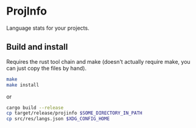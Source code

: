 # ProjInfo

Language stats for your projects.

## Build and install

Requires the rust tool chain and make (doesn't actually require make, you can
just copy the files by hand).

```sh
make
make install
```

or

```sh
cargo build --release
cp target/release/projinfo $SOME_DIRECTORY_IN_PATH
cp src/res/langs.json $XDG_CONFIG_HOME
```
